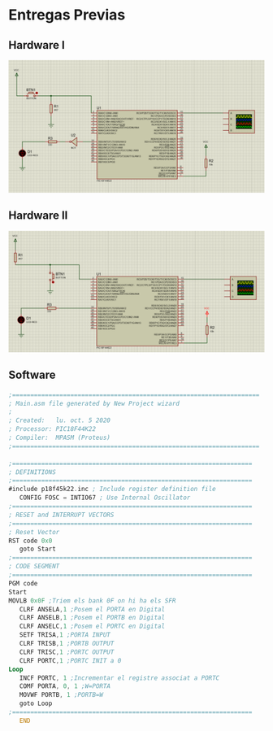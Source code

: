 # Entregas Previas

## Hardware I

![alt text](https://github.com/AdriCri22/Computer-Interfacing-CI-FIB/blob/main/Practicas/Laboratorio%2003%20-%20Montaje%20microcontrolador/Previo/LAB_3_HW1.png)

## Hardware II

![alt text](https://github.com/AdriCri22/Computer-Interfacing-CI-FIB/blob/main/Practicas/Laboratorio%2003%20-%20Montaje%20microcontrolador/Previo/LAB_3_HW2.png)

## Software

```asm
;====================================================================
; Main.asm file generated by New Project wizard
;
; Created:   lu. oct. 5 2020
; Processor: PIC18F44K22
; Compiler:  MPASM (Proteus)
;====================================================================

;==================================================================
; DEFINITIONS
;==================================================================
#include p18f45k22.inc ; Include register definition file
   CONFIG FOSC = INTIO67 ; Use Internal Oscillator
;==================================================================
; RESET and INTERRUPT VECTORS
;==================================================================
; Reset Vector
RST code 0x0
   goto Start
;==================================================================
; CODE SEGMENT
;==================================================================
PGM code
Start
MOVLB 0x0F ;Triem els bank 0F on hi ha els SFR
   CLRF ANSELA,1 ;Posem el PORTA en Digital
   CLRF ANSELB,1 ;Posem el PORTB en Digital
   CLRF ANSELC,1 ;Posem el PORTC en Digital
   SETF TRISA,1 ;PORTA INPUT
   CLRF TRISB,1 ;PORTB OUTPUT
   CLRF TRISC,1 ;PORTC OUTPUT
   CLRF PORTC,1 ;PORTC INIT a 0
Loop
   INCF PORTC, 1 ;Incrementar el registre associat a PORTC
   COMF PORTA, 0, 1 ;W=PORTA
   MOVWF PORTB, 1 ;PORTB=W
   goto Loop
;==================================================================
   END
```
